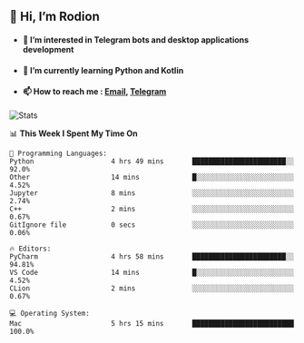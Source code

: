 ## 👋 Hi, I’m Rodion
- #### 👀 I’m interested in Telegram bots and desktop applications development
- #### 🌱 I’m currently learning Python and Kotlin
- #### 📫 How to reach me : [Email](mailto:me@lavn.ml), [Telegram](https://t.me/fast_geek)

![Stats](https://github-readme-stats.vercel.app/api?username=rodion-gudz&show_icons=true&theme=github_dark&hide_border=true&hide=issues&count_private=true&layout=compact)


<!--START_SECTION:waka-->
📊 **This Week I Spent My Time On** 

```text
💬 Programming Languages: 
Python                   4 hrs 49 mins       ███████████████████████░░   92.0% 
Other                    14 mins             █░░░░░░░░░░░░░░░░░░░░░░░░   4.52% 
Jupyter                  8 mins              ░░░░░░░░░░░░░░░░░░░░░░░░░   2.74% 
C++                      2 mins              ░░░░░░░░░░░░░░░░░░░░░░░░░   0.67% 
GitIgnore file           0 secs              ░░░░░░░░░░░░░░░░░░░░░░░░░   0.06%

🔥 Editors: 
PyCharm                  4 hrs 58 mins       ███████████████████████░░   94.81% 
VS Code                  14 mins             █░░░░░░░░░░░░░░░░░░░░░░░░   4.52% 
CLion                    2 mins              ░░░░░░░░░░░░░░░░░░░░░░░░░   0.67%

💻 Operating System: 
Mac                      5 hrs 15 mins       █████████████████████████   100.0%

```


<!--END_SECTION:waka-->
